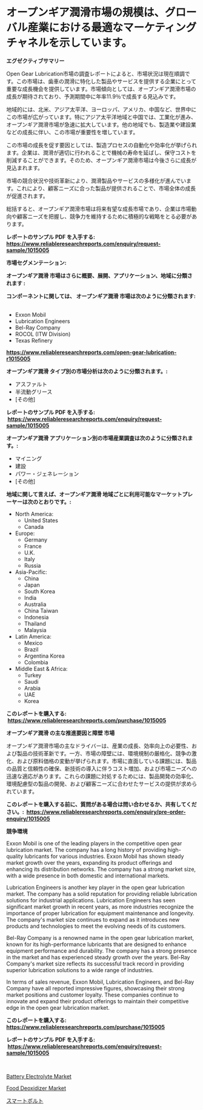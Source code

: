 <p><h1>オープンギア潤滑市場の規模は、グローバル産業における最適なマーケティングチャネルを示しています。</h1></p><p><strong>エグゼクティブサマリー</strong></p>
<p><p>Open Gear Lubrication市場の調査レポートによると、市場状況は現在順調です。この市場は、歯車の潤滑に特化した製品やサービスを提供する企業にとって重要な成長機会を提供しています。市場傾向としては、オープンギア潤滑市場の成長が期待されており、予測期間中に年率11.9％で成長する見込みです。</p><p>地域的には、北米、アジア太平洋、ヨーロッパ、アメリカ、中国など、世界中にこの市場が広がっています。特にアジア太平洋地域と中国では、工業化が進み、オープンギア潤滑市場が急速に拡大しています。他の地域でも、製造業や建設業などの成長に伴い、この市場が重要性を増しています。</p><p>この市場の成長を促す要因としては、製造プロセスの自動化や効率化が挙げられます。企業は、潤滑が適切に行われることで機械の寿命を延ばし、保守コストを削減することができます。そのため、オープンギア潤滑市場は今後さらに成長が見込まれます。</p><p>市場の競合状況や技術革新により、潤滑製品やサービスの多様化が進んでいます。これにより、顧客ニーズに合った製品が提供されることで、市場全体の成長が促進されます。</p><p>総括すると、オープンギア潤滑市場は将来有望な成長市場であり、企業は市場動向や顧客ニーズを把握し、競争力を維持するために積極的な戦略をとる必要があります。</p></p>
<p><strong>レポートのサンプル PDF を入手する: <a href="https://www.reliableresearchreports.com/enquiry/request-sample/1015005">https://www.reliableresearchreports.com/enquiry/request-sample/1015005</a></strong></p>
<p><strong>市場セグメンテーション:</strong></p>
<p><strong> オープンギア潤滑 市場はさらに概要、展開、アプリケーション、地域に分類されます :</strong></p>
<p><strong>コンポーネントに関しては、 オープンギア潤滑 市場は次のように分類されます: &nbsp;</strong></p>
<p><ul><li>Exxon Mobil</li><li>Lubrication Engineers</li><li>Bel-Ray Company</li><li>ROCOL (ITW Division)</li><li>Texas Refinery</li></ul></p>
<p><strong><a href="https://www.reliableresearchreports.com/open-gear-lubrication-r1015005">https://www.reliableresearchreports.com/open-gear-lubrication-r1015005</a></strong></p>
<p><strong> オープンギア潤滑 タイプ別の市場分析は次のように分類されます。:</strong></p>
<p><ul><li>アスファルト</li><li>半流動グリース</li><li>[その他]</li></ul></p>
<p><strong>レポートのサンプル PDF を入手する: &nbsp;<a href="https://www.reliableresearchreports.com/enquiry/request-sample/1015005">https://www.reliableresearchreports.com/enquiry/request-sample/1015005</a></strong></p>
<p><strong> オープンギア潤滑 アプリケーション別の市場産業調査は次のように分類されます。:</strong></p>
<p><ul><li>マイニング</li><li>建設</li><li>パワー・ジェネレーション</li><li>[その他]</li></ul></p>
<p><strong>地域に関して言えば、オープンギア潤滑 地域ごとに利用可能なマーケットプレーヤーは次のとおりです。:</strong></p>
<p><ul>
    <li>
        North America:
        <ul>
            <li>United States</li>
            <li>Canada</li>
        </ul>
    </li>
    <li>
        Europe:
        <ul>
            <li>Germany</li>
            <li>France</li>
            <li>U.K.</li>
            <li>Italy</li>
            <li>Russia</li>
        </ul>
    </li>
    <li>
        Asia-Pacific:
        <ul>
            <li>China</li>
            <li>Japan</li>
            <li>South Korea</li>
            <li>India</li>
            <li>Australia</li>
            <li>China Taiwan</li>
            <li>Indonesia</li>
            <li>Thailand</li>
            <li>Malaysia</li>
        </ul>
    </li>
    <li>
        Latin America:
        <ul>
            <li>Mexico</li>
            <li>Brazil</li>
            <li>Argentina Korea</li>
            <li>Colombia</li>
        </ul>
    </li>
    <li>
        Middle East & Africa:
        <ul>
            <li>Turkey</li>
            <li>Saudi</li>
            <li>Arabia</li>
            <li>UAE</li>
            <li>Korea</li>
        </ul>
    </li>
    </ul></p>
<p><strong>このレポートを購入する: &nbsp;<a href="https://www.reliableresearchreports.com/purchase/1015005">https://www.reliableresearchreports.com/purchase/1015005</a></strong></p>
<p><strong>オープンギア潤滑 の主な推進要因と障壁 市場</strong></p>
<p><p>オープンギア潤滑市場の主なドライバーは、産業の成長、効率向上の必要性、および製品の技術革新です。一方、市場の障壁には、環境規制の厳格化、競争の激化、および原料価格の変動が挙げられます。市場に直面している課題には、製品の品質と信頼性の確保、新技術の導入に伴うコスト増加、および市場ニーズへの迅速な適応があります。これらの課題に対処するためには、製品開発の効率化、環境配慮型の製品の開発、および顧客ニーズに合わせたサービスの提供が求められています。</p></p>
<p><strong>このレポートを購入する前に、質問がある場合は問い合わせるか、共有してください。:&nbsp; <a href="https://www.reliableresearchreports.com/enquiry/pre-order-enquiry/1015005">https://www.reliableresearchreports.com/enquiry/pre-order-enquiry/1015005</a></strong></p>
<p><strong>競争環境</strong></p>
<p><p>Exxon Mobil is one of the leading players in the competitive open gear lubrication market. The company has a long history of providing high-quality lubricants for various industries. Exxon Mobil has shown steady market growth over the years, expanding its product offerings and enhancing its distribution networks. The company has a strong market size, with a wide presence in both domestic and international markets.</p><p>Lubrication Engineers is another key player in the open gear lubrication market. The company has a solid reputation for providing reliable lubrication solutions for industrial applications. Lubrication Engineers has seen significant market growth in recent years, as more industries recognize the importance of proper lubrication for equipment maintenance and longevity. The company's market size continues to expand as it introduces new products and technologies to meet the evolving needs of its customers.</p><p>Bel-Ray Company is a renowned name in the open gear lubrication market, known for its high-performance lubricants that are designed to enhance equipment performance and durability. The company has a strong presence in the market and has experienced steady growth over the years. Bel-Ray Company's market size reflects its successful track record in providing superior lubrication solutions to a wide range of industries.</p><p>In terms of sales revenue, Exxon Mobil, Lubrication Engineers, and Bel-Ray Company have all reported impressive figures, showcasing their strong market positions and customer loyalty. These companies continue to innovate and expand their product offerings to maintain their competitive edge in the open gear lubrication market.</p></p>
<p><strong>このレポートを購入する: &nbsp; <a href="https://www.reliableresearchreports.com/purchase/1015005">https://www.reliableresearchreports.com/purchase/1015005</a></strong></p>
<p><strong>レポートのサンプル PDF を入手する: &nbsp;<a href="https://www.reliableresearchreports.com/enquiry/request-sample/1015005">https://www.reliableresearchreports.com/enquiry/request-sample/1015005</a></strong><strong></strong></p>
<p>&nbsp;</p>
<p><p><a href="https://acidic-farm-354.notion.site/Battery-Electrolyte-Market-Centers-on-Aspects-such-as-Market-Growth-Market-Share-Market-Opportunit-78d142f69dbe40cfbd9597a470480ff6">Battery Electrolyte Market</a></p><p><a href="https://github.com/nicholepatriciadoylenwnrjr0/Market-Research-Report-List-1/blob/main/food-deoxidizer-market.md">Food Deoxidizer Market</a></p><p><a href="https://github.com/nemesis2824/Market-Research-Report-List-1/blob/main/841328019912.md">スマートボルト</a></p></p>